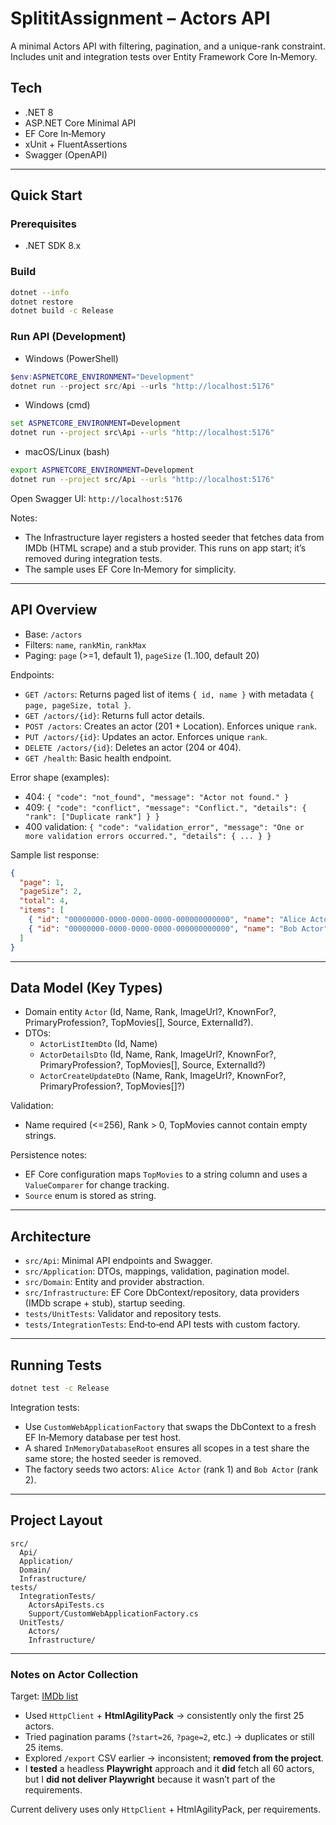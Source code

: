 # SplititAssignment – Actors API

A minimal Actors API with filtering, pagination, and a unique-rank constraint. Includes unit and integration tests over Entity Framework Core In‑Memory.

## Tech

- .NET 8
- ASP.NET Core Minimal API
- EF Core In‑Memory
- xUnit + FluentAssertions
- Swagger (OpenAPI)

---

## Quick Start

### Prerequisites

- .NET SDK 8.x

### Build

```bash
dotnet --info
dotnet restore
dotnet build -c Release
```

### Run API (Development)

- Windows (PowerShell)

```powershell
$env:ASPNETCORE_ENVIRONMENT="Development"
dotnet run --project src/Api --urls "http://localhost:5176"
```

- Windows (cmd)

```cmd
set ASPNETCORE_ENVIRONMENT=Development
dotnet run --project src\Api --urls "http://localhost:5176"
```

- macOS/Linux (bash)

```bash
export ASPNETCORE_ENVIRONMENT=Development
dotnet run --project src/Api --urls "http://localhost:5176"
```

Open Swagger UI: `http://localhost:5176`

Notes:
- The Infrastructure layer registers a hosted seeder that fetches data from IMDb (HTML scrape) and a stub provider. This runs on app start; it’s removed during integration tests.
- The sample uses EF Core In‑Memory for simplicity.

---

## API Overview

- Base: `/actors`
- Filters: `name`, `rankMin`, `rankMax`
- Paging: `page` (>=1, default 1), `pageSize` (1..100, default 20)
 

Endpoints:
- `GET /actors`: Returns paged list of items `{ id, name }` with metadata `{ page, pageSize, total }`.
- `GET /actors/{id}`: Returns full actor details.
- `POST /actors`: Creates an actor (201 + Location). Enforces unique `rank`.
- `PUT /actors/{id}`: Updates an actor. Enforces unique `rank`.
- `DELETE /actors/{id}`: Deletes an actor (204 or 404).
- `GET /health`: Basic health endpoint.

Error shape (examples):
- 404: `{ "code": "not_found", "message": "Actor not found." }`
- 409: `{ "code": "conflict", "message": "Conflict.", "details": { "rank": ["Duplicate rank"] } }`
- 400 validation: `{ "code": "validation_error", "message": "One or more validation errors occurred.", "details": { ... } }`

Sample list response:

```json
{
  "page": 1,
  "pageSize": 2,
  "total": 4,
  "items": [
    { "id": "00000000-0000-0000-0000-000000000000", "name": "Alice Actor" },
    { "id": "00000000-0000-0000-0000-000000000000", "name": "Bob Actor" }
  ]
}
```

---

## Data Model (Key Types)

- Domain entity `Actor` (Id, Name, Rank, ImageUrl?, KnownFor?, PrimaryProfession?, TopMovies[], Source, ExternalId?).
- DTOs:
  - `ActorListItemDto` (Id, Name)
  - `ActorDetailsDto` (Id, Name, Rank, ImageUrl?, KnownFor?, PrimaryProfession?, TopMovies[], Source, ExternalId?)
  - `ActorCreateUpdateDto` (Name, Rank, ImageUrl?, KnownFor?, PrimaryProfession?, TopMovies[]?)

Validation:
- Name required (<=256), Rank > 0, TopMovies cannot contain empty strings.

Persistence notes:
- EF Core configuration maps `TopMovies` to a string column and uses a `ValueComparer` for change tracking.
- `Source` enum is stored as string.

---

## Architecture

- `src/Api`: Minimal API endpoints and Swagger.
- `src/Application`: DTOs, mappings, validation, pagination model.
- `src/Domain`: Entity and provider abstraction.
- `src/Infrastructure`: EF Core DbContext/repository, data providers (IMDb scrape + stub), startup seeding.
- `tests/UnitTests`: Validator and repository tests.
- `tests/IntegrationTests`: End‑to‑end API tests with custom factory.

---

## Running Tests

```bash
dotnet test -c Release
```

Integration tests:
- Use `CustomWebApplicationFactory` that swaps the DbContext to a fresh EF In‑Memory database per test host.
- A shared `InMemoryDatabaseRoot` ensures all scopes in a test share the same store; the hosted seeder is removed.
- The factory seeds two actors: `Alice Actor` (rank 1) and `Bob Actor` (rank 2).

---

## Project Layout

```
src/
  Api/
  Application/
  Domain/
  Infrastructure/
tests/
  IntegrationTests/
    ActorsApiTests.cs
    Support/CustomWebApplicationFactory.cs
  UnitTests/
    Actors/
    Infrastructure/
```

---

### Notes on Actor Collection

Target: [IMDb list](https://www.imdb.com/list/ls054840033/)

- Used `HttpClient` + **HtmlAgilityPack** → consistently only the first 25 actors.
- Tried pagination params (`?start=26`, `?page=2`, etc.) → duplicates or still 25 items.
- Explored `/export` CSV earlier → inconsistent; **removed from the project**.
- I **tested** a headless **Playwright** approach and it **did** fetch all 60 actors, but I **did not deliver Playwright** because it wasn’t part of the requirements.

Current delivery uses only `HttpClient` + HtmlAgilityPack, per requirements.
